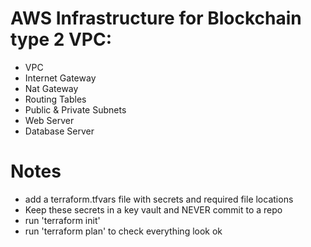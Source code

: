 # AWS Infrastructure for Blockchain type 2 VPC:

- VPC
- Internet Gateway
- Nat Gateway
- Routing Tables
- Public & Private Subnets
- Web Server
- Database Server

# Notes
- add a terraform.tfvars file with secrets and required file locations
- Keep these secrets in  a key vault and NEVER commit to a repo
- run 'terraform init'
- run 'terraform plan' to check everything look ok

